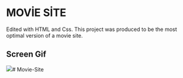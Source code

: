 <h1>MOVİE SİTE</h1>

Edited with HTML and Css. This project was produced to be the most optimal version of a movie site.

<h2>Screen Gif</h2>

![](movie.gif)# Movie-Site
